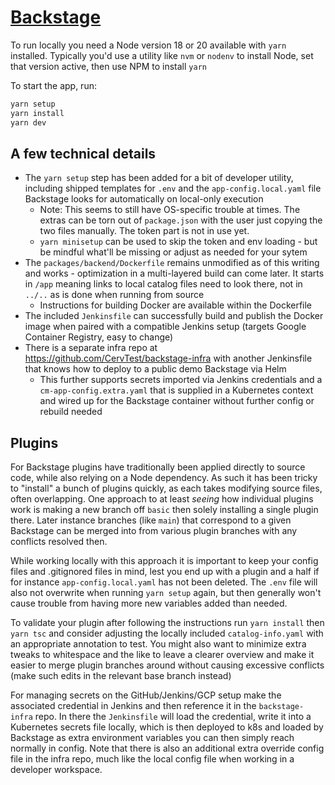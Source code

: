 # [Backstage](https://backstage.io)

To run locally you need a Node version 18 or 20 available with `yarn` installed. Typically you'd use a utility like `nvm` or `nodenv` to install Node, set that version active, then use NPM to install `yarn`

To start the app, run:

```sh
yarn setup
yarn install
yarn dev
```

## A few technical details

* The `yarn setup` step has been added for a bit of developer utility, including shipped templates for `.env` and the `app-config.local.yaml` file Backstage looks for automatically on local-only execution
  * Note: This seems to still have OS-specific trouble at times. The extras can be torn out of `package.json` with the user just copying the two files manually. The token part is not in use yet.
  * `yarn minisetup` can be used to skip the token and env loading - but be mindful what'll be missing or adjust as needed for your sytem
* The `packages/backend/Dockerfile` remains unmodified as of this writing and works - optimization in a multi-layered build can come later. It starts in `/app` meaning links to local catalog files need to look there, not in `../..` as is done when running from source
  * Instructions for building Docker are available within the Dockerfile
* The included `Jenkinsfile` can successfully build and publish the Docker image when paired with a compatible Jenkins setup (targets Google Container Registry, easy to change)
* There is a separate infra repo at https://github.com/CervTest/backstage-infra with another Jenkinsfile that knows how to deploy to a public demo Backstage via Helm
  * This further supports secrets imported via Jenkins credentials and a `cm-app-config.extra.yaml` that is supplied in a Kubernetes context and wired up for the Backstage container without further config or rebuild needed 

## Plugins

For Backstage plugins have traditionally been applied directly to source code, while also relying on a Node dependency. As such it has been tricky to "install" a bunch of plugins quickly, as each takes modifying source files, often overlapping. One approach to at least _seeing_ how individual plugins work is making a new branch off `basic` then solely installing a single plugin there. Later instance branches (like `main`) that correspond to a given Backstage can be merged into from various plugin branches with any conflicts resolved then.

While working locally with this approach it is important to keep your config files and .gitignored files in mind, lest you end up with a plugin and a half if for instance `app-config.local.yaml` has not been deleted. The `.env` file will also not overwrite when running `yarn setup` again, but then generally won't cause trouble from having more new variables added than needed.

To validate your plugin after following the instructions run `yarn install` then `yarn tsc` and consider adjusting the locally included `catalog-info.yaml` with an appropriate annotation to test. You might also want to minimize extra tweaks to whitespace and the like to leave a clearer overview and make it easier to merge plugin branches around without causing excessive conflicts (make such edits in the relevant base branch instead)

For managing secrets on the GitHub/Jenkins/GCP setup make the associated credential in Jenkins and then reference it in the `backstage-infra` repo. In there the `Jenkinsfile` will load the credential, write it into a Kubernetes secrets file locally, which is then deployed to k8s and loaded by Backstage as extra environment variables you can then simply reach normally in config. Note that there is also an additional extra override config file in the infra repo, much like the local config file when working in a developer workspace.